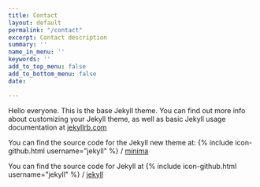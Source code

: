 ```yaml
---
title: Contact
layout: default
permalink: "/contact"
excerpt: Contact description
summary: ''
name_in_menu: ''
keywords: ''
add_to_top_menu: false
add_to_bottom_menu: false
date: 

---
```

Hello everyone. This is the base Jekyll theme. You can find out more info about customizing your Jekyll theme, as well as basic Jekyll usage documentation at [jekyllrb.com](http://jekyllrb.com/)

You can find the source code for the Jekyll new theme at:
{% include icon-github.html username="jekyll" %} /
[minima](https://github.com/jekyll/minima)

You can find the source code for Jekyll at
{% include icon-github.html username="jekyll" %} /
[jekyll](https://github.com/jekyll/jekyll)